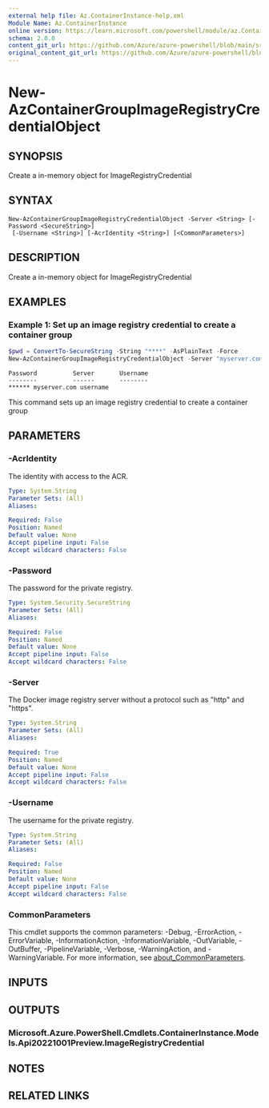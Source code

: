 ```yaml
---
external help file: Az.ContainerInstance-help.xml
Module Name: Az.ContainerInstance
online version: https://learn.microsoft.com/powershell/module/az.ContainerInstance/new-AzContainerGroupImageRegistryCredentialObject
schema: 2.0.0
content_git_url: https://github.com/Azure/azure-powershell/blob/main/src/ContainerInstance/ContainerInstance/help/New-AzContainerGroupImageRegistryCredentialObject.md
original_content_git_url: https://github.com/Azure/azure-powershell/blob/main/src/ContainerInstance/ContainerInstance/help/New-AzContainerGroupImageRegistryCredentialObject.md
---
```


# New-AzContainerGroupImageRegistryCredentialObject

## SYNOPSIS
Create a in-memory object for ImageRegistryCredential

## SYNTAX

```
New-AzContainerGroupImageRegistryCredentialObject -Server <String> [-Password <SecureString>]
 [-Username <String>] [-AcrIdentity <String>] [<CommonParameters>]
```

## DESCRIPTION
Create a in-memory object for ImageRegistryCredential

## EXAMPLES

### Example 1: Set up an image registry credential to create a container group
```powershell
$pwd = ConvertTo-SecureString -String "****" -AsPlainText -Force
New-AzContainerGroupImageRegistryCredentialObject -Server "myserver.com" -Username "username" -Password $pwd
```

```output
Password          Server       Username
--------          ------       --------
****** myserver.com username
```

This command sets up an image registry credential to create a container group

## PARAMETERS

### -AcrIdentity
The identity with access to the ACR.

```yaml
Type: System.String
Parameter Sets: (All)
Aliases:

Required: False
Position: Named
Default value: None
Accept pipeline input: False
Accept wildcard characters: False
```

### -Password
The password for the private registry.

```yaml
Type: System.Security.SecureString
Parameter Sets: (All)
Aliases:

Required: False
Position: Named
Default value: None
Accept pipeline input: False
Accept wildcard characters: False
```

### -Server
The Docker image registry server without a protocol such as "http" and "https".

```yaml
Type: System.String
Parameter Sets: (All)
Aliases:

Required: True
Position: Named
Default value: None
Accept pipeline input: False
Accept wildcard characters: False
```

### -Username
The username for the private registry.

```yaml
Type: System.String
Parameter Sets: (All)
Aliases:

Required: False
Position: Named
Default value: None
Accept pipeline input: False
Accept wildcard characters: False
```

### CommonParameters
This cmdlet supports the common parameters: -Debug, -ErrorAction, -ErrorVariable, -InformationAction, -InformationVariable, -OutVariable, -OutBuffer, -PipelineVariable, -Verbose, -WarningAction, and -WarningVariable. For more information, see [about_CommonParameters](http://go.microsoft.com/fwlink/?LinkID=113216).

## INPUTS

## OUTPUTS

### Microsoft.Azure.PowerShell.Cmdlets.ContainerInstance.Models.Api20221001Preview.ImageRegistryCredential

## NOTES

## RELATED LINKS

